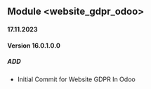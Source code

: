 ## Module <website_gdpr_odoo>

#### 17.11.2023
#### Version 16.0.1.0.0
##### ADD
- Initial Commit for Website GDPR In Odoo
